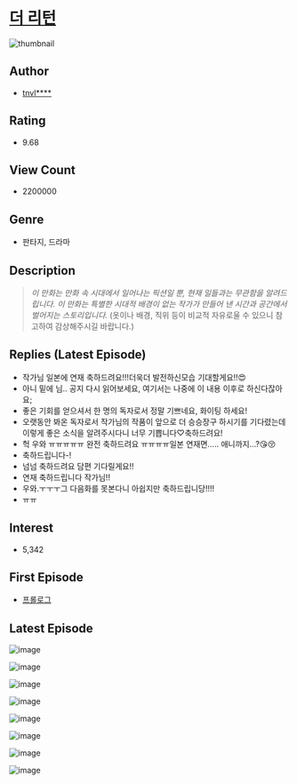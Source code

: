 # [더 리턴](https://comic.naver.com/bestChallenge/list?titleId=681323)
![thumbnail](https://image-comic.pstatic.net/user_contents_data/challenge_comic/2021/12/05/295211/thumbnail_202x164a2a43350_e0f9_4c4f_b1ac_33bbee3c5c97_00001551.JPEG)

## Author
- [tnvl****](https://comic.naver.com/artistTitle?id=295211)

## Rating
- 9.68

## View Count
- 2200000

## Genre
- 판타지, 드라마

## Description
> *이 만화는 만화 속 시대에서 일어나는 픽션일 뿐, 현재 일들과는 무관함을 알려드립니다.* *이 만화는 특별한 시대적 배경이 없는 작가가 만들어 낸 시간과 공간에서 벌어지는 스토리입니다.* (옷이나 배경, 직위 등이 비교적 자유로울 수 있으니 참고하여 감상해주시길 바랍니다.)

## Replies (Latest Episode)
- 작가님 일본에 연재 축하드려요!!!더욱더 발전하신모습 기대할게요!!😍
- 아니 밑에 님.. 공지 다시 읽어보세요, 여기서는 나중에 이 내용 이후로 하신다잖아요;
- 좋은 기회를 얻으셔서 한 명의 독자로서 정말 기쁘네요, 화이팅 하세요!
- 오랫동안 봐온 독자로서 작가님의 작품이 앞으로 더 승승장구 하시기를 기다렸는데 이렇게 좋은 소식을 알려주시다니 너무 기쁩니다♡축하드려요!
- 헉 우와 ㅠㅠㅠㅠㅠ 완전 축하드려요 ㅠㅠㅠㅠ일본 연재면..... 애니까지...?😘😚
- 축하드립니다-!
- 넘넘 축하드려요 담편 기다릴게요!!
- 연재 축하드립니다 작가님!!
- 우와.ㅜㅜㅜ그 다음화를 못본다니 아쉽지만 축하드립니당!!!!
- ㅠㅠ

## Interest
- 5,342

## First Episode
- [프롤로그](https://comic.naver.com/bestChallenge/detail?titleId=681323&no=71)

## Latest Episode
![image](https://image-comic.pstatic.net/user_contents_data/challenge_comic/2022/03/26/295211/upload_7077519193124450404.jpeg)

![image](https://image-comic.pstatic.net/user_contents_data/challenge_comic/2022/03/26/295211/upload_3834926379908348208.jpeg)

![image](https://image-comic.pstatic.net/user_contents_data/challenge_comic/2022/03/26/295211/upload_3977012968191832930.jpeg)

![image](https://image-comic.pstatic.net/user_contents_data/challenge_comic/2022/03/26/295211/upload_4050253813589750117.jpeg)

![image](https://image-comic.pstatic.net/user_contents_data/challenge_comic/2022/03/26/295211/upload_7306072674507711543.jpeg)

![image](https://image-comic.pstatic.net/user_contents_data/challenge_comic/2022/03/26/295211/upload_7077796287187335221.jpeg)

![image](https://image-comic.pstatic.net/user_contents_data/challenge_comic/2022/03/26/295211/upload_4049923972231487846.jpeg)

![image](https://image-comic.pstatic.net/user_contents_data/challenge_comic/2022/03/26/295211/upload_3846745025244509748.jpeg)
